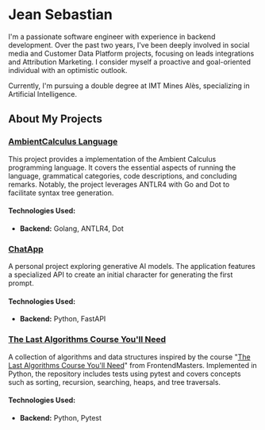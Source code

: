 # Jean Sebastian

I'm a passionate software engineer with experience in backend development. Over the past two years, I've been deeply involved in social media and Customer Data Platform projects, focusing on leads integrations and Attribution Marketing. I consider myself a proactive and goal-oriented individual with an optimistic outlook.

Currently, I'm pursuing a double degree at IMT Mines Alès, specializing in Artificial Intelligence.

## About My Projects

### [AmbientCalculus Language](https://github.com/Sebas03446/AmbientCalculusLanguage/tree/master)

This project provides a implementation of the Ambient Calculus programming language. It covers the essential aspects of running the language, grammatical categories, code descriptions, and concluding remarks. Notably, the project leverages ANTLR4 with Go and Dot to facilitate syntax tree generation.
#### Technologies Used:
- **Backend:** Golang, ANTLR4, Dot
### [ChatApp](https://github.com/Sebas03446/ChatApp)

A personal project exploring generative AI models. The application features a specialized API to create an initial character for generating the first prompt. 
#### Technologies Used:
- **Backend:** Python, FastAPI

### [The Last Algorithms Course You'll Need](https://github.com/Sebas03446/The-Last-Algorithms-Course-You-ll-Need)  
A collection of algorithms and data structures inspired by the course "[The Last Algorithms Course You'll Need](https://frontendmasters.com/courses/algorithms/)" from FrontendMasters. Implemented in Python, the repository includes tests using pytest and covers concepts such as sorting, recursion, searching, heaps, and tree traversals.
#### Technologies Used:
- **Backend:** Python, Pytest





